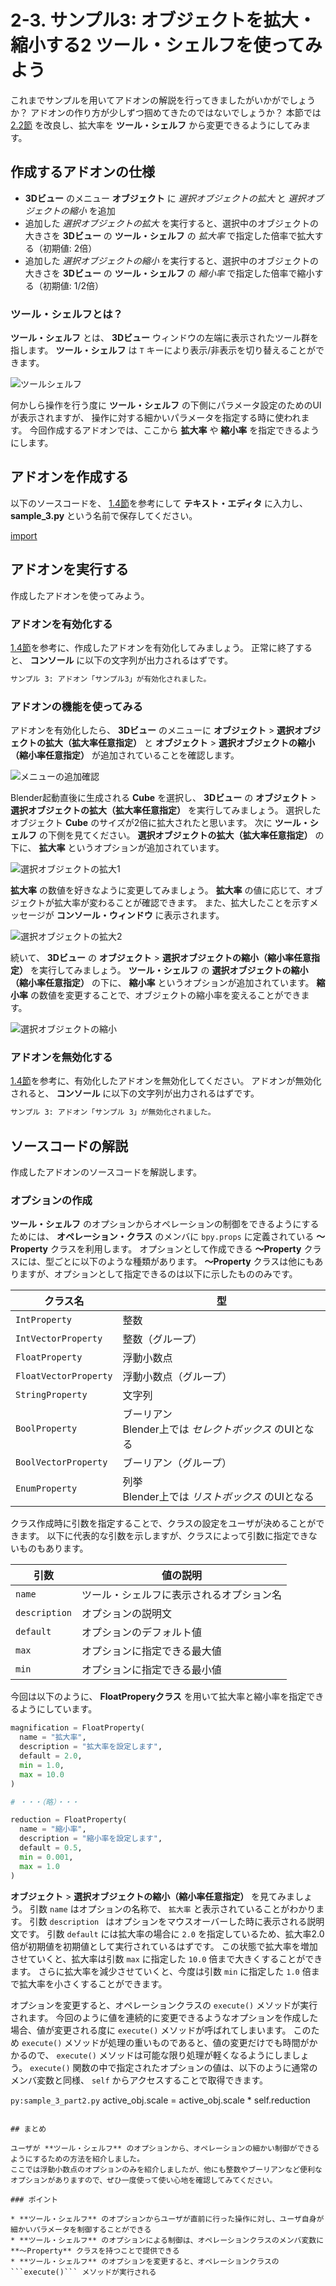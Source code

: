 # 2-3. サンプル3: オブジェクトを拡大・縮小する2 ツール・シェルフを使ってみよう

これまでサンプルを用いてアドオンの解説を行ってきましたがいかがでしょうか？
アドオンの作り方が少しずつ掴めてきたのではないでしょうか？
本節では [2.2節](02_Sample_2_Scaling_object_1.md) を改良し、拡大率を **ツール・シェルフ** から変更できるようにしてみます。

## 作成するアドオンの仕様

* **3Dビュー** のメニュー **オブジェクト** に *選択オブジェクトの拡大* と *選択オブジェクトの縮小* を追加
* 追加した *選択オブジェクトの拡大* を実行すると、選択中のオブジェクトの大きさを **3Dビュー** の **ツール・シェルフ** の *拡大率* で指定した倍率で拡大する（初期値: 2倍）
* 追加した *選択オブジェクトの縮小* を実行すると、選択中のオブジェクトの大きさを **3Dビュー** の **ツール・シェルフ** の *縮小率* で指定した倍率で縮小する（初期値: 1/2倍）

### ツール・シェルフとは？

**ツール・シェルフ** とは、 **3Dビュー** ウィンドウの左端に表示されたツール群を指します。
**ツール・シェルフ** は ```T``` キーにより表示/非表示を切り替えることができます。

![ツールシェルフ](https://dl.dropboxusercontent.com/s/ys4r22wz8lvimpn/tool-shelf.png "ツールシェルフ")

何かしら操作を行う度に **ツール・シェルフ** の下側にパラメータ設定のためのUIが表示されますが、
操作に対する細かいパラメータを指定する時に使われます。
今回作成するアドオンでは、ここから **拡大率** や **縮小率** を指定できるようにします。

## アドオンを作成する

以下のソースコードを、 [1.4節](../chapter_01/04_Install_own_Add-on.md)を参考にして **テキスト・エディタ** に入力し、
**sample_3.py** という名前で保存してください。

[import](../../sample/src/chapter_02/sample_3.py)

## アドオンを実行する

作成したアドオンを使ってみよう。

### アドオンを有効化する

[1.4節](../chapter_01/04_Install_own_Add-on.md)を参考に、作成したアドオンを有効化してみましょう。
正常に終了すると、 **コンソール** に以下の文字列が出力されるはずです。

```sh
サンプル 3: アドオン「サンプル3」が有効化されました。
```

### アドオンの機能を使ってみる

アドオンを有効化したら、 **3Dビュー** のメニューに **オブジェクト** > **選択オブジェクトの拡大（拡大率任意指定）** と
**オブジェクト** > **選択オブジェクトの縮小（縮小率任意指定）** が追加されていることを確認します。

![メニューの追加確認](https://dl.dropboxusercontent.com/s/e97r8hbr4kxr8ef/use_add-on_1.png "メニューの追加確認")

Blender起動直後に生成される **Cube** を選択し、 **3Dビュー** の **オブジェクト** > **選択オブジェクトの拡大（拡大率任意指定）** を実行してみましょう。
選択したオブジェクト **Cube** のサイズが2倍に拡大されたと思います。
次に **ツール・シェルフ** の下側を見てください。
**選択オブジェクトの拡大（拡大率任意指定）** の下に、 **拡大率** というオプションが追加されています。

![選択オブジェクトの拡大1](https://dl.dropboxusercontent.com/s/q989u68qznr9j10/use_add-on_2.png "選択オブジェクトの拡大1")

**拡大率** の数値を好きなように変更してみましょう。
**拡大率** の値に応じて、オブジェクトが拡大率が変わることが確認できます。
また、拡大したことを示すメッセージが **コンソール・ウィンドウ** に表示されます。

![選択オブジェクトの拡大2](https://dl.dropboxusercontent.com/s/nvtlavprah8elk5/use_add-on_3.png "選択オブジェクトの拡大2")

続いて、 **3Dビュー** の **オブジェクト** > **選択オブジェクトの縮小（縮小率任意指定）** を実行してみましょう。
**ツール・シェルフ** の **選択オブジェクトの縮小（縮小率任意指定）** の下に、 **縮小率** というオプションが追加されています。
**縮小率** の数値を変更することで、オブジェクトの縮小率を変えることができます。

![選択オブジェクトの縮小](https://dl.dropboxusercontent.com/s/yiktzp7fbujdumn/use-add-on_4.png "選択オブジェクトの縮小")

### アドオンを無効化する

[1.4節](../chapter_01/04_Install_own_Add-on.md)を参考に、有効化したアドオンを無効化してください。
アドオンが無効化されると、 **コンソール** に以下の文字列が出力されるはずです。

```sh
サンプル 3: アドオン「サンプル 3」が無効化されました。
```

## ソースコードの解説

作成したアドオンのソースコードを解説します。

### オプションの作成

**ツール・シェルフ** のオプションからオペレーションの制御をできるようにするためには、 **オペレーション・クラス**
のメンバに ```bpy.props``` に定義されている **〜Property** クラスを利用します。
オプションとして作成できる **〜Property** クラスには、型ごとに以下のような種類があります。
**〜Property** クラスは他にもありますが、オプションとして指定できるのは以下に示したもののみです。

|クラス名|型|
|---|---|
|```IntProperty```|整数|
|```IntVectorProperty```|整数（グループ）|
|```FloatProperty```|浮動小数点|
|```FloatVectorProperty```|浮動小数点（グループ）|
|```StringProperty```|文字列|
|```BoolProperty```|ブーリアン <br> Blender上では *セレクトボックス* のUIとなる|
|```BoolVectorProperty```|ブーリアン（グループ）|
|```EnumProperty```|列挙 <br> Blender上では *リストボックス* のUIとなる|

クラス作成時に引数を指定することで、クラスの設定をユーザが決めることができます。
以下に代表的な引数を示しますが、クラスによって引数に指定できないものもあります。

|引数|値の説明|
|---|---|
|```name```|ツール・シェルフに表示されるオプション名|
|```description```|オプションの説明文|
|```default```|オプションのデフォルト値|
|```max```|オプションに指定できる最大値|
|```min```|オプションに指定できる最小値|

今回は以下のように、 **FloatProperyクラス** を用いて拡大率と縮小率を指定できるようにしています。

```py:sample_3_part1.py
magnification = FloatProperty(
  name = "拡大率",
  description = "拡大率を設定します",
  default = 2.0,
  min = 1.0,
  max = 10.0
)

# ・・・（略）・・・

reduction = FloatProperty(
  name = "縮小率",
  description = "縮小率を設定します",
  default = 0.5,
  min = 0.001,
  max = 1.0
)
```

**オブジェクト** > **選択オブジェクトの縮小（縮小率任意指定）** を見てみましょう。
引数 ```name``` はオプションの名称で、 ```拡大率``` と表示されていることがわかります。
引数 ```description ``` はオプションをマウスオーバーした時に表示される説明文です。
引数 ```default``` には拡大率の場合に ```2.0``` を指定しているため、拡大率2.0倍が初期値を初期値として実行されているはずです。
この状態で拡大率を増加させていくと、拡大率は引数 ```max``` に指定した ```10.0``` 倍まで大きくすることができます。
さらに拡大率を減少させていくと、今度は引数 ```min``` に指定した ```1.0``` 倍まで拡大率を小さくすることができます。

オプションを変更すると、オペレーションクラスの ```execute()``` メソッドが実行されます。
今回のように値を連続的に変更できるようなオプションを作成した場合、値が変更される度に ```execute()``` メソッドが呼ばれてしまいます。
このため ```execute()``` メソッドが処理の重いものであると、値の変更だけでも時間がかかるので、 ```execute()``` メソッドは可能な限り処理が軽くなるようにしましょう。
```execute()``` 関数の中で指定されたオプションの値は、以下のように通常のメンバ変数と同様、 ```self``` からアクセスすることで取得できます。

```py:sample_3_part2.py```
        active_obj.scale = active_obj.scale * self.reduction
```

## まとめ

ユーザが **ツール・シェルフ** のオプションから、オペレーションの細かい制御ができるようにするための方法を紹介しました。
ここでは浮動小数点のオプションのみを紹介しましたが、他にも整数やブーリアンなど便利なオプションがありますので、ぜひ一度使って使い心地を確認してみてください。

### ポイント

* **ツール・シェルフ** のオプションからユーザが直前に行った操作に対し、ユーザ自身が細かいパラメータを制御することができる
* **ツール・シェルフ** のオプションによる制御は、オペレーションクラスのメンバ変数に **〜Property** クラスを持つことで提供できる
* **ツール・シェルフ** のオプションを変更すると、オペレーションクラスの ```execute()``` メソッドが実行される
